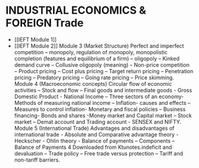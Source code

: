 # INDUSTRIAL ECONOMICS & FOREIGN Trade
- [[IEFT Module 1]]
- [[IEFT Module 2]]
Module 3 (Market Structure)
Perfect and imperfect competition – monopoly, regulation of monopoly, monopolistic completion
(features and equilibrium of a firm) – oligopoly – Kinked demand curve – Collusive oligopoly
(meaning) – Non-price competition – Product pricing – Cost plus pricing – Target return pricing
– Penetration pricing – Predatory pricing – Going rate pricing – Price skimming.
Module 4 (Macroeconomic concepts)
Circular flow of economic activities – Stock and flow – Final goods and intermediate goods -
Gross Domestic Product - National Income – Three sectors of an economy- Methods of
measuring national income – Inflation- causes and effects – Measures to control inflation-
Monetary and fiscal policies – Business financing- Bonds and shares -Money market and Capital
market – Stock market – Demat account and Trading account - SENSEX and NIFTY.
Module 5 (International Trade)
Advantages and disadvantages of international trade - Absolute and Comparative advantage
theory - Heckscher - Ohlin theory - Balance of payments – Components – Balance of Payments
4
Downloaded from Ktunotes.indeficit and devaluation – Trade policy – Free trade versus protection – Tariff and non-tariff
barriers.